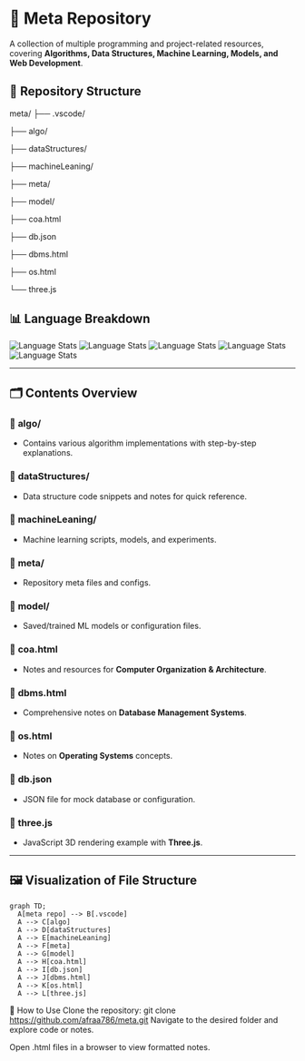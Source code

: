 # 📂 Meta Repository

A collection of multiple programming and project-related resources, covering **Algorithms, Data Structures, Machine Learning, Models, and Web Development**.

## 📑 Repository Structure

meta/
├── .vscode/ 

├── algo/ 

├── dataStructures/ 

├── machineLeaning/ 

├── meta/ 

├── model/ 

├── coa.html

├── db.json

├── dbms.html

├── os.html 

└── three.js 

## 📊 Language Breakdown
![Language Stats](https://img.shields.io/badge/JavaScript-57.8%25-yellow)
![Language Stats](https://img.shields.io/badge/HTML-23.1%25-orange)
![Language Stats](https://img.shields.io/badge/TypeScript-14%25-blue)
![Language Stats](https://img.shields.io/badge/CSS-4.1%25-purple)
![Language Stats](https://img.shields.io/badge/SCSS-1%25-pink)

---

## 🗂 Contents Overview

### 📁 **algo/**
- Contains various algorithm implementations with step-by-step explanations.

### 📁 **dataStructures/**
- Data structure code snippets and notes for quick reference.

### 📁 **machineLeaning/**
- Machine learning scripts, models, and experiments.

### 📁 **meta/**
- Repository meta files and configs.

### 📁 **model/**
- Saved/trained ML models or configuration files.

### 📄 **coa.html**
- Notes and resources for **Computer Organization & Architecture**.

### 📄 **dbms.html**
- Comprehensive notes on **Database Management Systems**.

### 📄 **os.html**
- Notes on **Operating Systems** concepts.

### 📄 **db.json**
- JSON file for mock database or configuration.

### 📄 **three.js**
- JavaScript 3D rendering example with **Three.js**.

---

## 🖼 Visualization of File Structure

```mermaid
graph TD;
  A[meta repo] --> B[.vscode]
  A --> C[algo]
  A --> D[dataStructures]
  A --> E[machineLeaning]
  A --> F[meta]
  A --> G[model]
  A --> H[coa.html]
  A --> I[db.json]
  A --> J[dbms.html]
  A --> K[os.html]
  A --> L[three.js]
```
📌 How to Use
Clone the repository:
git clone https://github.com/afraa786/meta.git
Navigate to the desired folder and explore code or notes.

Open .html files in a browser to view formatted notes.
